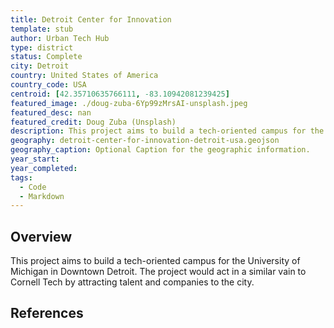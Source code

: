 ```yaml
---
title: Detroit Center for Innovation
template: stub
author: Urban Tech Hub
type: district
status: Complete
city: Detroit
country: United States of America
country_code: USA
centroid: [42.35710635766111, -83.10942081239425]
featured_image: ./doug-zuba-6Yp99zMrsAI-unsplash.jpeg
featured_desc: nan
featured_credit: Doug Zuba (Unsplash)
description: This project aims to build a tech-oriented campus for the University of Michigan in Downtown Detroit. The project would act in a similar vein to Cornell Tech by attracting talent and companies to the city.
geography: detroit-center-for-innovation-detroit-usa.geojson
geography_caption: Optional Caption for the geographic information.
year_start:
year_completed:
tags:
  - Code
  - Markdown
---
```


## Overview

This project aims to build a tech-oriented campus for the University of Michigan in Downtown Detroit. The project would act in a similar vain to Cornell Tech by attracting talent and companies to the city.

## References
